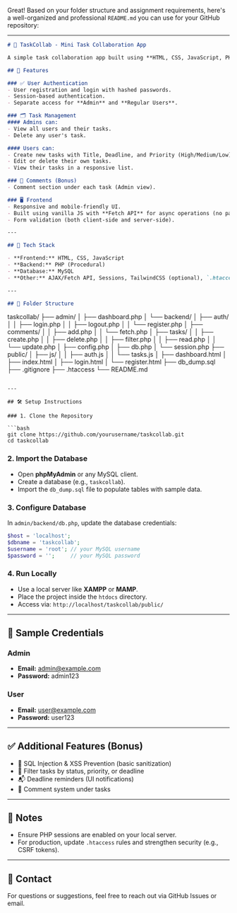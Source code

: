 Great! Based on your folder structure and assignment requirements, here's a well-organized and professional `README.md` you can use for your GitHub repository:

---

```markdown
# 📝 TaskCollab - Mini Task Collaboration App

A simple task collaboration app built using **HTML, CSS, JavaScript, PHP, and MySQL**. This project was developed as part of a Web Developer Internship Assignment.

## 🚀 Features

### ✅ User Authentication
- User registration and login with hashed passwords.
- Session-based authentication.
- Separate access for **Admin** and **Regular Users**.

### 🗂️ Task Management
#### Admins can:
- View all users and their tasks.
- Delete any user's task.

#### Users can:
- Create new tasks with Title, Deadline, and Priority (High/Medium/Low).
- Edit or delete their own tasks.
- View their tasks in a responsive list.

### 💬 Comments (Bonus)
- Comment section under each task (Admin view).

### 🖥️ Frontend
- Responsive and mobile-friendly UI.
- Built using vanilla JS with **Fetch API** for async operations (no page reload).
- Form validation (both client-side and server-side).

---

## 🧩 Tech Stack

- **Frontend:** HTML, CSS, JavaScript
- **Backend:** PHP (Procedural)
- **Database:** MySQL
- **Other:** AJAX/Fetch API, Sessions, TailwindCSS (optional), `.htaccess` for redirects

---

## 📁 Folder Structure

```
taskcollab/
├── admin/
│   ├── dashboard.php
│   └── backend/
│       ├── auth/
│       │   ├── login.php
│       │   ├── logout.php
│       │   └── register.php
│       ├── comments/
│       │   ├── add.php
│       │   └── fetch.php
│       ├── tasks/
│       │   ├── create.php
│       │   ├── delete.php
│       │   ├── filter.php
│       │   ├── read.php
│       │   └── update.php
│       ├── config.php
│       ├── db.php
│       └── session.php
├── public/
│   ├── js/
│   │   ├── auth.js
│   │   └── tasks.js
│   ├── dashboard.html
│   ├── index.html
│   ├── login.html
│   └── register.html
├── db_dump.sql
├── .gitignore
├── .htaccess
└── README.md
```

---

## 🛠️ Setup Instructions

### 1. Clone the Repository

```bash
git clone https://github.com/yourusername/taskcollab.git
cd taskcollab
```

### 2. Import the Database

- Open **phpMyAdmin** or any MySQL client.
- Create a database (e.g., `taskcollab`).
- Import the `db_dump.sql` file to populate tables with sample data.

### 3. Configure Database

In `admin/backend/db.php`, update the database credentials:

```php
$host = 'localhost';
$dbname = 'taskcollab';
$username = 'root'; // your MySQL username
$password = '';     // your MySQL password
```

### 4. Run Locally

- Use a local server like **XAMPP** or **MAMP**.
- Place the project inside the `htdocs` directory.
- Access via: `http://localhost/taskcollab/public/`

---

## 🔑 Sample Credentials

### Admin
- **Email:** admin@example.com
- **Password:** admin123

### User
- **Email:** user@example.com
- **Password:** user123

---

## ✅ Additional Features (Bonus)

- 🔐 SQL Injection & XSS Prevention (basic sanitization)
- 🧵 Filter tasks by status, priority, or deadline
- 📬 Deadline reminders (UI notifications)
- 💬 Comment system under tasks

---

## 📌 Notes

- Ensure PHP sessions are enabled on your local server.
- For production, update `.htaccess` rules and strengthen security (e.g., CSRF tokens).

---

## 📧 Contact

For questions or suggestions, feel free to reach out via GitHub Issues or email.

